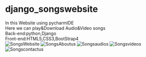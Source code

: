 # django_songswebsite<br>
In this Website using pycharmIDE<br>
Here we can play&Download Audio&Video songs<br>
Back-end:python,Django<br>
Front-end:HTML5,CSS3,BootStrap4<br>
![SongsWebsite](https://user-images.githubusercontent.com/75440215/142860491-3756dac4-d313-4de7-aa88-0fb2ab8f382e.jpg)
![SongsAboutus](https://user-images.githubusercontent.com/75440215/142860525-909e41ae-3c5d-4d89-a926-21cf167667b8.jpg)
![Songsaudios](https://user-images.githubusercontent.com/75440215/142860536-466cbcfa-9754-4a2b-8493-71ed1e986f01.jpg)
![Songsvideos](https://user-images.githubusercontent.com/75440215/142860550-572ad45a-b845-40d3-be86-a379de960d18.jpg)
![Songscontactus](https://user-images.githubusercontent.com/75440215/142860559-1a489e18-6a63-4021-9561-3fd5eca91bc1.jpg)

